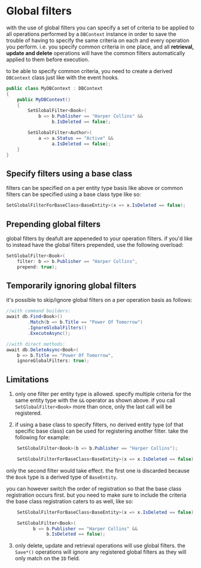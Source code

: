 # Global filters

with the use of global filters you can specify a set of criteria to be applied to all operations performed by a `DBContext` instance in order to save the trouble of having to specify the same criteria on each and every operation you perform. i.e. you specify common criteria in one place, and all **retrieval, update and delete** operations will have the common filters automatically applied to them before execution.

to be able to specify common criteria, you need to create a derived `DBContext` class just like with the event hooks.

```csharp
public class MyDBContext : DBContext
{
    public MyDBContext()
    {
        SetGlobalFilter<Book>(
            b => b.Publisher == "Harper Collins" &&
                 b.IsDeleted == false);

        SetGlobalFilter<Author>(
            a => a.Status == "Active" &&
                 a.IsDeleted == false);
    }
}
```
## Specify filters using a base class
filters can be specified on a per entity type basis like above or common filters can be specified using a base class type like so:

```csharp
SetGlobalFilterForBaseClass<BaseEntity>(x => x.IsDeleted == false);
```

## Prepending global filters
global filters by deafult are appeneded to your operation filters. if you'd like to instead have the global filters prepended, use the following overload:

```csharp
SetGlobalFilter<Book>(
    filter: b => b.Publisher == "Harper Collins",
    prepend: true);
```

## Temporarily ignoring global filters
it's possible to skip/ignore global filters on a per operation basis as follows:
```csharp
//with command builders:
await db.Find<Book>()
        .Match(b => b.Title == "Power Of Tomorrow")
        .IgnoreGlobalFilters()
        .ExecuteAsync();

//with direct methods:
await db.DeleteAsync<Book>(
    b => b.Title == "Power Of Tomorrow",
    ignoreGlobalFilters: true);
```

## Limitations

1. only one filter per entity type is allowed. specify multiple criteria for the same entity type with the `&&` operator as shown above. if you call `SetGlobalFilter<Book>` more than once, only the last call will be registered.

2. if using a base class to specify filters, no derived entity type (of that specific base class) can be used for registering another filter. take the following for example:
```csharp
    SetGlobalFilter<Book>(b => b.Publisher == "Harper Collins");

    SetGlobalFilterForBaseClass<BaseEntity>(x => x.IsDeleted == false);
```
only the second filter would take effect. the first one is discarded because the `Book` type is a derived type of `BaseEntity`.

you can however switch the order of registration so that the base class registration occurs first. but you need to make sure to include the criteria the base class registration caters to as well, like so:
```csharp
    SetGlobalFilterForBaseClass<BaseEntity>(x => x.IsDeleted == false);

    SetGlobalFilter<Book>(
          b => b.Publisher == "Harper Collins" &&
               b.IsDeleted == false);
``` 

3. only delete, update and retrieval operations will use global filters. the `Save*()` operations will ignore any registered global filters as they will only match on the `ID` field.
